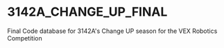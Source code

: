 # 3142A_CHANGE_UP_FINAL

Final Code database for 3142A's Change UP season for the VEX Robotics Competition
